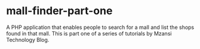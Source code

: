 mall-finder-part-one
====================

A PHP application that enables people to search for a mall and list the shops found in that mall. This is part one of a series of tutorials by Mzansi Technology Blog.
